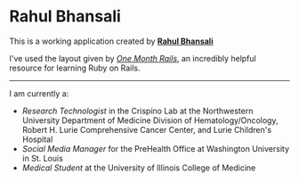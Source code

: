 # Rahul Bhansali

This is a working application created by [**Rahul Bhansali**](http://www.linkedin.com/pub/rahul-bhansali/31/81b/114)

I've used the layout given by [*One Month Rails*](http://onemonthrails.com), an incredibly helpful resource for learning Ruby on Rails.

----------------------------------------------------------------

I am currently a:

+ _Research Technologist_ in the Crispino Lab at the Northwestern University Department of Medicine Division of Hematology/Oncology, Robert H. Lurie Comprehensive Cancer Center, and Lurie Children's Hospital
+ _Social Media Manager_ for the PreHealth Office at Washington University in St. Louis
+ _Medical Student_ at the University of Illinois College of Medicine
